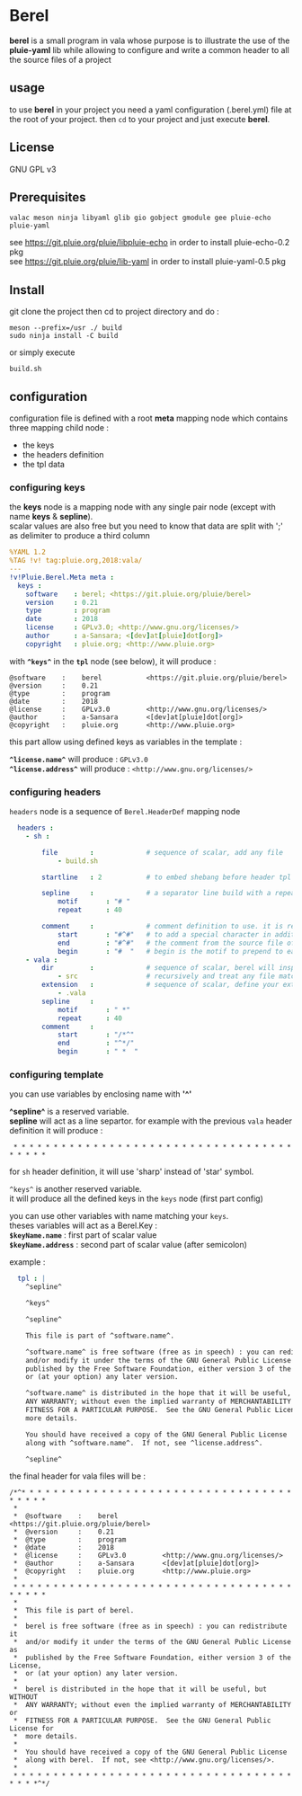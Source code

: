 # Berel

**berel** is a small program in vala whose purpose is to illustrate the use of the **pluie-yaml** lib 
while allowing to configure and write a common header to all the source files of a project

## usage

to use **berel** in your project you need a yaml configuration (.berel.yml) file at the root of your project.
then `cd` to your project and just execute **berel**.


## License

GNU GPL v3


## Prerequisites

`valac meson ninja libyaml glib gio gobject gmodule gee pluie-echo pluie-yaml`

see https://git.pluie.org/pluie/libpluie-echo in order to install pluie-echo-0.2 pkg     
see https://git.pluie.org/pluie/lib-yaml in order to install pluie-yaml-0.5 pkg


## Install

git clone the project then cd to project directory and do :

```
meson --prefix=/usr ./ build
sudo ninja install -C build
```

or simply execute

```
build.sh
```

## configuration

configuration file is defined with a root **meta** mapping node which contains three mapping child node :

 * the keys
 * the headers definition
 * the tpl data

### configuring keys

the **keys** node is a mapping node with any single pair node (except with name **keys** & **sepline**).  
scalar values are also free but you need to know that data are split with ';' as delimiter
to produce a third column

```yaml
%YAML 1.2
%TAG !v! tag:pluie.org,2018:vala/
---
!v!Pluie.Berel.Meta meta :
  keys :
    software    : berel; <https://git.pluie.org/pluie/berel>
    version     : 0.21
    type        : program
    date        : 2018
    license     : GPLv3.0; <http://www.gnu.org/licenses/>
    author      : a-Sansara; <[dev]at[pluie]dot[org]>
    copyright   : pluie.org; <http://www.pluie.org>
```
with **`^keys^`** in the **`tpl`** node (see below), it will  produce :

```
@software    :    berel           <https://git.pluie.org/pluie/berel>
@version     :    0.21
@type        :    program
@date        :    2018
@license     :    GPLv3.0         <http://www.gnu.org/licenses/>
@author      :    a-Sansara       <[dev]at[pluie]dot[org]>
@copyright   :    pluie.org       <http://www.pluie.org>
```

this part allow using defined keys as variables in the template :

**`^license.name^`**     will produce : `GPLv3.0`   
**`^license.address^`**  will produce : `<http://www.gnu.org/licenses/>`  

### configuring headers

`headers` node is a sequence of `Berel.HeaderDef` mapping node

```yaml
  headers :
    - sh :

        file        :             # sequence of scalar, add any file
            - build.sh

        startline   : 2           # to embed shebang before header tpl

        sepline     :             # a separator line build with a repeating motif
            motif       : "# "    
            repeat      : 40

        comment     :             # comment definition to use. it is recommended 
            start       : "#^#"   # to add a special character in addition to distinguish 
            end         : "#^#"   # the comment from the source file of the berel header comment.
            begin       : "#  "   # begin is the motif to prepend to each line in the template
    - vala :
        dir         :             # sequence of scalar, berel will inspect directory
            - src                 # recursively and treat any file matching the defined extensions
        extension   :             # sequence of scalar, define your extensions.
            - .vala
        sepline     :
            motif       : " *"
            repeat      : 40
        comment     :
            start       : "/*^"
            end         : "^*/"
            begin       : " *  "
```

### configuring template

you can use variables by enclosing name with **'^'**

**^sepline^** is a reserved variable.  
**sepline** will act as a line separtor. for example with the previous `vala` header definition it will produce :

```
 * * * * * * * * * * * * * * * * * * * * * * * * * * * * * * * * * * * * * * * *
```
for `sh` header definition, it will use 'sharp' instead of 'star' symbol. 

`^keys^` is another reserved variable.  
it will produce all the defined keys in the `keys` node (first part config)

you can use other variables with name  matching your `keys`.  
theses variables will act as a Berel.Key :  
**`$keyName.name`** : first part of scalar value  
**`$keyName.address`** : second part of scalar value (after semicolon)

example :

```yml
  tpl : |
    ^sepline^

    ^keys^

    ^sepline^

    This file is part of ^software.name^.

    ^software.name^ is free software (free as in speech) : you can redistribute it
    and/or modify it under the terms of the GNU General Public License as
    published by the Free Software Foundation, either version 3 of the License,
    or (at your option) any later version.

    ^software.name^ is distributed in the hope that it will be useful, but WITHOUT
    ANY WARRANTY; without even the implied warranty of MERCHANTABILITY or
    FITNESS FOR A PARTICULAR PURPOSE.  See the GNU General Public License for
    more details.

    You should have received a copy of the GNU General Public License
    along with ^software.name^.  If not, see ^license.address^.

    ^sepline^
```

the final header for vala files will be :

```vala
/*^* * * * * * * * * * * * * * * * * * * * * * * * * * * * * * * * * * * * * * *
 *
 *  @software    :    berel           <https://git.pluie.org/pluie/berel>
 *  @version     :    0.21
 *  @type        :    program
 *  @date        :    2018
 *  @license     :    GPLv3.0         <http://www.gnu.org/licenses/>
 *  @author      :    a-Sansara       <[dev]at[pluie]dot[org]>
 *  @copyright   :    pluie.org       <http://www.pluie.org>
 *
 * * * * * * * * * * * * * * * * * * * * * * * * * * * * * * * * * * * * * * * *
 *
 *  This file is part of berel.
 *
 *  berel is free software (free as in speech) : you can redistribute it
 *  and/or modify it under the terms of the GNU General Public License as
 *  published by the Free Software Foundation, either version 3 of the License,
 *  or (at your option) any later version.
 *
 *  berel is distributed in the hope that it will be useful, but WITHOUT
 *  ANY WARRANTY; without even the implied warranty of MERCHANTABILITY or
 *  FITNESS FOR A PARTICULAR PURPOSE.  See the GNU General Public License for
 *  more details.
 *
 *  You should have received a copy of the GNU General Public License
 *  along with berel.  If not, see <http://www.gnu.org/licenses/>.
 *
 * * * * * * * * * * * * * * * * * * * * * * * * * * * * * * * * * * * * * * *^*/
```
